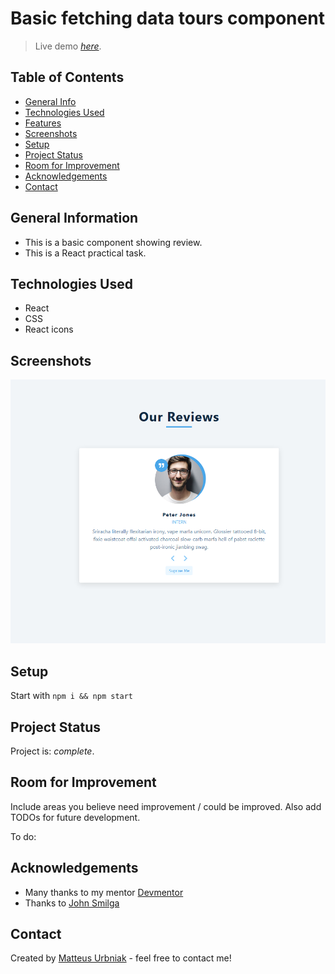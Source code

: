 # Basic fetching data tours component
> Live demo [_here_](https://mati99789.github.io/Reviews-react-component/). <!-- If you have the project hosted somewhere, include the link here. -->

## Table of Contents
* [General Info](#general-information)
* [Technologies Used](#technologies-used)
* [Features](#features)
* [Screenshots](#screenshots)
* [Setup](#setup)
* [Project Status](#project-status)
* [Room for Improvement](#room-for-improvement)
* [Acknowledgements](#acknowledgements)
* [Contact](#contact)
<!-- * [License](#license) -->


## General Information
- This is a basic component showing review.
- This is a React practical task. 
<!-- You don't have to answer all the questions - just the ones relevant to your project. -->


## Technologies Used
- React
- CSS
- React icons


## Screenshots
![Example screenshot](./src/assets/images/review.PNG)
<!-- If you have screenshots you'd like to share, include them here. -->


## Setup
Start with `npm i && npm start`


## Project Status
Project is:  _complete_.


## Room for Improvement
Include areas you believe need improvement / could be improved. Also add TODOs for future development.

To do:



## Acknowledgements
- Many thanks to my mentor  [Devmentor](https://devmentor.pl/)
- Thanks to  [John Smilga](https://www.johnsmilga.com/)


## Contact
Created by [Matteus Urbniak](mailto:matteus.urbaniak@hotmail.com) - feel free to contact me!


<!-- Optional -->
<!-- ## License -->
<!-- This project is open source and available under the [... License](). -->

<!-- You don't have to include all sections - just the one's relevant to your project -->

